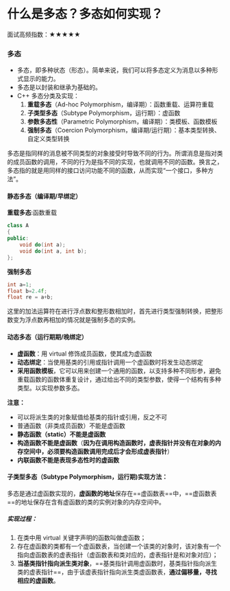 # 什么是多态？多态如何实现？
面试高频指数：★★★★★

### 多态

* 多态，即多种状态（形态）。简单来说，我们可以将多态定义为消息以多种形式显示的能力。
* 多态是以封装和继承为基础的。
* C++ 多态分类及实现：
  1. **重载多态**（Ad-hoc Polymorphism，编译期）：函数重载、运算符重载
  2. **子类型多态**（Subtype Polymorphism，运行期）：虚函数
  3. **参数多态性**（Parametric Polymorphism，编译期）：类模板、函数模板
  4. **强制多态**（Coercion Polymorphism，编译期/运行期）：基本类型转换、自定义类型转换

多态是指同样的消息被不同类型的对象接受时导致不同的行为。所谓消息是指对类的成员函数的调用，不同的行为是指不同的实现，也就调用不同的函数。换言之，多态指的就是用同样的接口访问功能不同的函数，从而实现“一个接口，多种方法”。


#### 静态多态（编译期/早绑定）

**重载多态**:函数重载

```cpp
class A
{
public:
    void do(int a);
    void do(int a, int b);
};

```
**强制多态**

```c++
int a=1;
float b=2.4f;
float re = a+b;
```
这里的加法运算符在进行浮点数和整形数相加时，首先进行类型强制转换，把整形数变为浮点数再相加的情况就是强制多态的实例。


#### 动态多态（运行期期/晚绑定）

* **虚函数**：用 virtual 修饰成员函数，使其成为虚函数
* **动态绑定**：当使用基类的引用或指针调用一个虚函数时将发生动态绑定
* **采用函数模板**，它可以用来创建一个通用的函数，以支持多种不同形参，避免重载函数的函数体重复设计，通过给出不同的类型参数，使得一个结构有多种类型。以实现参数多态。


**注意：**

* 可以将派生类的对象赋值给基类的指针或引用，反之不可
* 普通函数（非类成员函数）不能是虚函数
* **静态函数（static）不能是虚函数**
* **构造函数不能是虚函数**（**因为在调用构造函数时，虚表指针并没有在对象的内存空间中，必须要构造函数调用完成后才会形成虚表指针**）
* **内联函数不能是表现多态性时的虚函数**



#### 子类型多态（Subtype Polymorphism，运行期)实现方法：
多态是通过虚函数实现的，**虚函数的地址**保存在==虚函数表==中，==虚函数表==的地址保存在含有虚函数的类的实例对象的内存空间中。

##### 实现过程：

1. 在类中用 virtual 关键字声明的函数叫做虚函数；
2. 存在虚函数的类都有一个虚函数表，当创建一个该类的对象时，该对象有一个指向虚函数表的虚表指针（虚函数表和类对应的，虚表指针是和对象对应）；
3. **当基类指针指向派生类对象**，==基类指针调用虚函数时，基类指针指向派生类的虚表指针==，由于该虚表指针指向派生类虚函数表，**通过偏移量，寻找相应的虚函数**。

